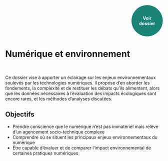 
 <!DOCTYPE html>
<html>
<head>
<style>
.button {
  background-color: white;
  border: 1px solid;
  border-color: black;
  font-family:"Lato",sans-serif;
  font-weight:350;
  color: black!important;
  padding: 10px 10px;
  text-align: center;
  text-decoration: none;
  display: inline-block;
  font-size: 16px;
  margin: 4px 2px;
  cursor: pointer;
}
.button:hover {
  text-decoration:none;
  background-color: black; 
  color: white!important;
}
.round-button {
    display:block;
    width:100px;
    height:100px;
    line-height:17px;
    border:0px ;
    border-radius: 50%;
    color:#1A8477;
    text-align:center;
    text-decoration:none;
    display: table-cell;
    vertical-align: middle;
    background: #1A8477;
    box-shadow: 0 0 0px gray;
    font-size:14px;
    font-weight:bold;
    }

</style>
</head>
</html>

<div align="right"> 
    <a href="http://files.modulo-info.ch/enjeux-sociaux/environnement/numerique-environnement.pdf" class="round-button">
         <font color=white id="demo">Voir <br>dossier</font>
    </a>
</div>

# Numérique et environnement

<br>

Ce dossier vise à apporter un éclairage sur les enjeux environnementaux soulevés par les
technologies numériques. Il propose d’en aborder les fondements, la complexité et de restituer les débats qu’ils alimentent, alors que les données nécessaires à l’évaluation des impacts écologiques sont encore rares, et les méthodes d’analyses discutées.


## Objectifs

* Prendre conscience que le numérique n’est pas immatériel mais relève d’un agencement socio-technique complexe
* Comprendre où se situent les principaux enjeux
environnementaux du numérique
* Être capable d’évaluer et de comparer l’impact
environnemental de certaines pratiques numériques


